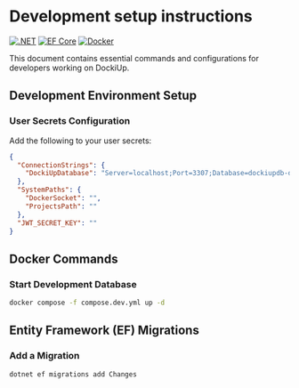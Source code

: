 # Development setup instructions

[![.NET](https://img.shields.io/badge/.NET-9.0-purple.svg)](https://dotnet.microsoft.com/)
[![EF Core](https://img.shields.io/badge/EF_Core-9.0-blue.svg)](https://docs.microsoft.com/en-us/ef/core/)
[![Docker](https://img.shields.io/badge/docker-required-blue.svg)](https://www.docker.com/)

This document contains essential commands and configurations for developers working on DockiUp.

## Development Environment Setup

### User Secrets Configuration

Add the following to your user secrets:

```json
{
  "ConnectionStrings": {
    "DockiUpDatabase": "Server=localhost;Port=3307;Database=dockiupdb-dev;User=postgres;Password=d4vpas8w0rd13!!!;"
  },
  "SystemPaths": {
    "DockerSocket": "",
    "ProjectsPath": ""
  },
  "JWT_SECRET_KEY": ""
}
```

## Docker Commands

### Start Development Database

```sh
docker compose -f compose.dev.yml up -d
```

## Entity Framework (EF) Migrations

### Add a Migration

```sh
dotnet ef migrations add Changes
```
